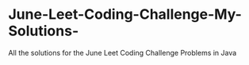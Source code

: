 # June-Leet-Coding-Challenge-My-Solutions-
All the solutions for the June Leet Coding Challenge Problems in Java 
